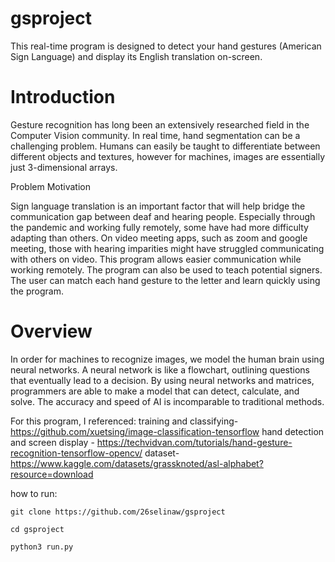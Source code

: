 # gsproject

This real-time program is designed to detect your hand gestures (American Sign Language) and display its English translation on-screen.

# Introduction
Gesture recognition has long been an extensively researched field in the Computer Vision community. In real time, hand segmentation can be a challenging problem. Humans can easily be taught to differentiate between different objects and textures, however for machines, images are essentially just 3-dimensional arrays.

Problem Motivation

Sign language translation is an important factor that will help bridge the communication gap between deaf and hearing people. Especially through the pandemic and working fully remotely, some have had more difficulty adapting than others. On video meeting apps, such as zoom and google meeting, those with hearing imparities might have struggled communicating with others on video. This program allows easier communication while working remotely. The program can also be used to teach potential signers. The user can match each hand gesture to the letter and learn quickly using the program. 

# Overview
In order for machines to recognize images, we model the human brain using neural networks. A neural network is like a flowchart, outlining questions that eventually lead to a decision. By using neural networks and matrices, programmers are able to make a model that can detect, calculate, and solve. The accuracy and speed of AI is incomparable to traditional methods.

For this program, I referenced:
training and classifying- https://github.com/xuetsing/image-classification-tensorflow
hand detection and screen display - https://techvidvan.com/tutorials/hand-gesture-recognition-tensorflow-opencv/
dataset- https://www.kaggle.com/datasets/grassknoted/asl-alphabet?resource=download

how to run:

```shell
git clone https://github.com/26selinaw/gsproject
```

```shell
cd gsproject
```

```shell
python3 run.py
```

